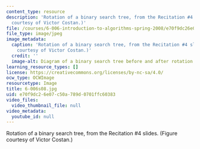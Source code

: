 ```yaml
---
content_type: resource
description: 'Rotation of a binary search tree, from the Recitation #4 slides. (Figure
  courtesy of Victor Costan.)'
file: /courses/6-006-introduction-to-algorithms-spring-2008/e70f9dc26e07c50a789d0701ffc60383_6-006s08.jpg
file_type: image/jpeg
image_metadata:
  caption: 'Rotation of a binary search tree, from the Recitation #4 slides. (Figure
    courtesy of Victor Costan.)'
  credit: ''
  image-alt: Diagram of a binary search tree before and after rotation.
learning_resource_types: []
license: https://creativecommons.org/licenses/by-nc-sa/4.0/
ocw_type: OCWImage
resourcetype: Image
title: 6-006s08.jpg
uid: e70f9dc2-6e07-c50a-789d-0701ffc60383
video_files:
  video_thumbnail_file: null
video_metadata:
  youtube_id: null
---
```

Rotation of a binary search tree, from the Recitation #4 slides. (Figure courtesy of Victor Costan.)